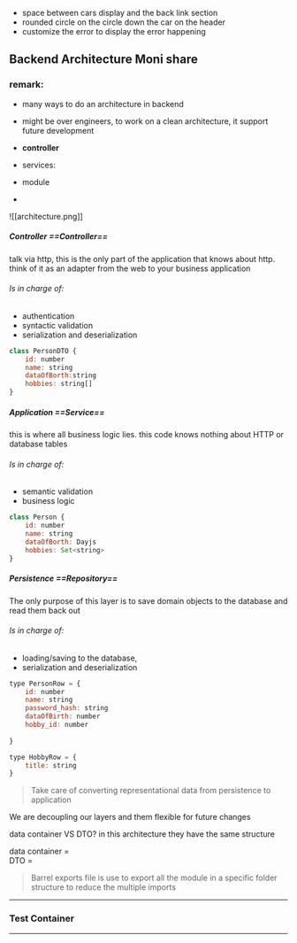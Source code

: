 
- space between cars display and the back link section
- rounded circle on the circle down the car on the header
- customize the error to display the error happening

## Backend Architecture Moni share

### remark:
- many ways to do an architecture in backend
- might be over engineers, to work on a clean architecture, it support future development


- **controller** 
- services: 
- module
- 

![[architecture.png]]

##### Controller ==Controller==
talk via http, this is the only part of the application that knows about http. think of it as an adapter from the web to your business application

###### Is in charge of: 
- authentication
- syntactic validation
- serialization and deserialization

```js
class PersonDTO {
	id: number
	name: string
	dataOfBorth:string
	hobbies: string[]
}
```

##### Application ==Service==
this is where all business logic lies. this code knows nothing about HTTP or database tables

###### Is in charge of: 
- semantic validation
- business logic

```js
class Person {
	id: number
	name: string
	dataOfBorth: Dayjs
	hobbies: Set<string>
}

```
##### Persistence ==Repository==
The only purpose of this layer is to save domain objects to the database and read them back out

###### Is in charge of: 
- loading/saving to the database,
- serialization and deserialization

```js
type PersonRow = {
	id: number
	name: string
	password_hash: string
	dataOfBirth: number
	hobby_id: number
	
}

type HobbyRow = {
	title: string
}
```


> Take care of converting representational data from persistence to application 

We are decoupling our layers and them flexible  for future changes

data container VS DTO? in this architecture they have the same structure

data container =  
DTO = 

> Barrel exports file is use to export all the module in a specific folder structure to reduce the multiple imports


---
### Test  Container
---

